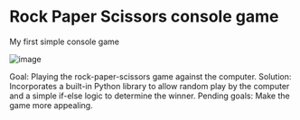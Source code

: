 # Rock Paper Scissors console game
My first simple console game


![image](https://user-images.githubusercontent.com/119063181/215332485-b651d5d6-9f3b-41ea-88ac-6556b193242d.png)



Goal: Playing the rock-paper-scissors game against the computer.
Solution: Incorporates a built-in Python library to allow random play by the computer and a simple if-else logic to determine the winner.
Pending goals: Make the game more appealing.
